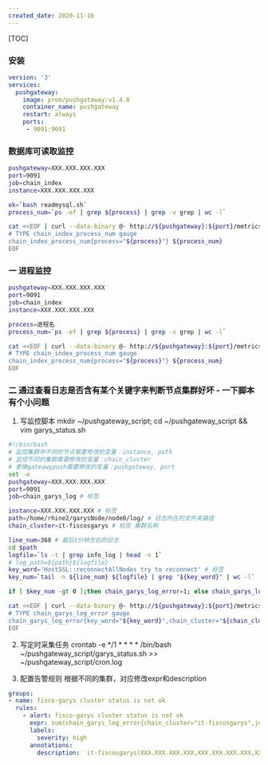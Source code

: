 ```yaml
---
created_date: 2020-11-16
---
```


[TOC]

### 安装

```yaml
version: '3'
services:
  pushgateway:
    image: prom/pushgateway:v1.4.0
    container_name: pushgateway
    restart: always
    ports:
     - 9091:9091
```

### 数据库可读取监控

```bash
pushgateway=XXX.XXX.XXX.XXX
port=9091
job=chain_index
instance=XXX.XXX.XXX.XXX

ok=`bash readmysql.sh`
process_num=`ps -ef | grep ${process} | grep -v grep | wc -l`

cat <<EOF | curl --data-binary @- http://${pushgateway}:${port}/metrics/job/${job}/instance/${instance}
# TYPE chain_index_process_num gauge
chain_index_process_num{process="${process}"} ${process_num}
EOF
```

### 一 进程监控

```bash
pushgateway=XXX.XXX.XXX.XXX
port=9091
job=chain_index
instance=XXX.XXX.XXX.XXX

process=进程名
process_num=`ps -ef | grep ${process} | grep -v grep | wc -l`

cat <<EOF | curl --data-binary @- http://${pushgateway}:${port}/metrics/job/${job}/instance/${instance}
# TYPE chain_index_process_num gauge
chain_index_process_num{process="${process}"} ${process_num}
EOF
```

### 二 通过查看日志是否含有某个关键字来判断节点集群好坏 - 一下脚本有个小问题

1. 写监控脚本
   mkdir ~/pushgateway_script; cd ~/pushgateway_script && vim garys_status.sh

```bash
#!/bin/bash
# 监控集群中不同的节点需要修改的变量：instance, path
# 监控不同的集群需要修改的变量：chain_cluster
# 更换gateawypush需要修改的变量：pushgateway, port
set -e 
pushgateway=XXX.XXX.XXX.XXX
port=9091
job=chain_garys_log # 标签

instance=XXX.XXX.XXX.XXX # 标签
path=/home/rhine2/garysNode/node0/log/ # 日志所在的文件夹路径
chain_cluster=it-fiscosgarys # 标签 集群名称

line_num=368 # 最后1分钟左右的日志
cd $path
logfile=`ls -t | grep info_log | head -n 1`
# log_path=${path}${logfile}
key_word='HostSSL::reconnectAllNodes try to reconnect' # 标签
key_num=`tail -n ${line_num} ${logfile} | grep "${key_word}" | wc -l`

if [ $key_num -gt 0 ];then chain_garys_log_error=1; else chain_garys_log_error=0; fi

cat <<EOF | curl --data-binary @- http://${pushgateway}:${port}/metrics/job/"${job}"/instance/${instance}
# TYPE chain_garys_log_error gauge
chain_garys_log_error{key_word="${key_word}",chain_cluster="${chain_cluster}"} ${chain_garys_log_error}
EOF
```

2. 写定时采集任务
   crontab -e
   \*/1 * * * * /bin/bash ~/pushgateway_script/garys_status.sh >> ~/pushgateway_script/cron.log

3. 配置告警规则
   根据不同的集群，对应修改expr和description

```yaml
groups:
- name: fisco-garys cluster status is not ok
  rules:
    - alert: fisco-garys cluster status is not ok
      expr: sum(chain_garys_log_error{chain_cluster="it-fiscosgarys",job="chain_garys_log",key_word="HostSSL::reconnectAllNodes try to reconnect"}) > 1
      labels:
        severity: high
      annotations:
        description:  it-fiscosgarys(XXX.XXX.XXX.XXX,XXX.XXX.XXX.XXX,XXX.XXX.XXX.XXX,XXX.XXX.XXX.XXX) 集群状态异常，节点异常数量 {{ $value }}
```
